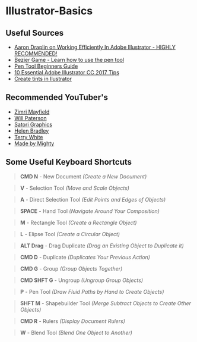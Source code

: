 # Illustrator-Basics

## Useful Sources
* [Aaron Draplin on Working Efficiently In Adobe Illustrator - HIGHLY RECOMMENDED!](https://www.youtube.com/watch?v=g9lBlD04sDs)
* [Bezier Game - Learn how to use the pen tool](https://bezier.method.ac/)
* [Pen Tool Beginners Guide](https://www.youtube.com/watch?v=j69a3-shkGE&t=6s)
* [10 Essential Adobe Illustrator CC 2017 Tips](https://www.youtube.com/watch?v=RC3h0F4e0kw)
* [Create tints in Ilustrator](https://www.youtube.com/watch?v=qtF06M-Qv1g&t=14s)


## Recommended YouTuber's
* [Zimri Mayfield](https://www.youtube.com/channel/UCbqd2YmFeHMwxlj4NcN5zPQ)
* [Will Paterson](https://www.youtube.com/channel/UCIp9sEZiv36cDG7cEnrVU7Q)
* [Satori Graphics](https://www.youtube.com/channel/UCoeJKtPJLoIBqWq4o8TDLpA)
* [Helen Bradley](https://www.youtube.com/channel/UC31bW-FYjdc5gsc_Zg77vkA)
* [Terry White](https://www.youtube.com/user/terrywhitetechblog)
* [Made by Mighty](https://www.youtube.com/channel/UCkMBGA68V80H6ZgP__Ez5hA)


## Some Useful Keyboard Shortcuts
> **CMD N** - New Document *(Create a New Document)*

> **V** - Selection Tool *(Move and Scale Objects)*

> **A** - Direct Selection Tool *(Edit Points and Edges of Objects)*

> **SPACE** - Hand Tool *(Navigate Around Your Composition)*

> **M** - Rectangle Tool *(Create a Rectangle Object)*

> **L** - Elipse Tool *(Create a Circular Object)*

> **ALT Drag** - Drag Duplicate *(Drag an Existing Object to Duplicate it)*

> **CMD D** - Duplicate *(Duplicates Your Previous Action)*

> **CMD G** - Group *(Group Objects Together)*

> **CMD SHFT G** - Ungroup *(Ungroup Group Objects)*

> **P** - Pen Tool *(Draw Fluid Paths by Hand to Create Objects)*

> **SHFT M** - Shapebuilder Tool *(Merge Subtract Objects to Create Other Objects)*

> **CMD R** - Rulers *(Display Document Rulers)*

> **W** - Blend Tool *(Blend One Object to Another)*

